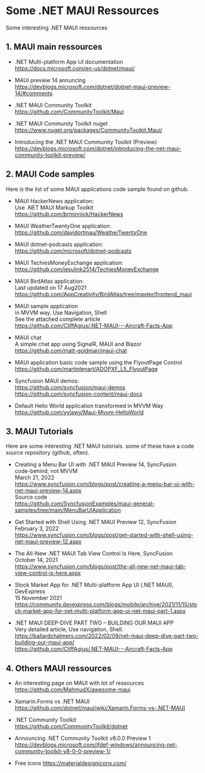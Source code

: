 # Some .NET MAUI Ressources
Some interesting .NET MAUI ressources

## 1. MAUI main ressources

- .NET Multi-platform App UI documentation<br>
https://docs.microsoft.com/en-us/dotnet/maui/

- MAUI preview 14 annuncing<br>
https://devblogs.microsoft.com/dotnet/dotnet-maui-preview-14/#comments

- .NET MAUI Community Toolkit<br>
https://github.com/CommunityToolkit/Maui

- .NET MAUI Community Toolkit nuget<br>
https://www.nuget.org/packages/CommunityToolkit.Maui/

- Introducing the .NET MAUI Community Toolkit (Preview)<br>
https://devblogs.microsoft.com/dotnet/introducing-the-net-maui-community-toolkit-preview/

## 2. MAUI Code samples
Here is the list of some MAUI applications code sample found on github.

- MAUI HackerNews application:<br>
  Use .NET MAUI Markup Toolkit<br>
https://github.com/brminnick/HackerNews

- MAUI WeatherTwentyOne application:<br>
https://github.com/davidortinau/WeatherTwentyOne

- MAUI dotnet-podcasts application:<br>
https://github.com/microsoft/dotnet-podcasts

- MAUI TechiesMoneyExchange application:<br>
https://github.com/jesulink2514/TechiesMoneyExchange

- MAUI BirdAtlas application:<br>
Last updated on 17 Aug2021<br>
https://github.com/AppCreativity/BirdAtlas/tree/master/frontend_maui

- MAUI sample application<br>
in MVVM way. Use Navigation, Shell<br>
See the attached complete article<br>
https://github.com/CliffAgius/.NET-MAUI---Aircraft-Facts-App

- MAUI chat<br>
A simple chat app using SignalR, MAUI and Blazor<br>
https://github.com/matt-goldman/maui-chat

- MAUI application basic code sample using the FlyoutPage Control<br>
https://github.com/martinlenart/ADOPXF_L5_FlyoutPage

- Syncfusion MAUI demos:<br>
https://github.com/syncfusion/maui-demos<br>
https://github.com/syncfusion-content/maui-docs

- Default Hello World application transformed in MVVM Way<br>
https://github.com/yvlawy/Maui-Mvvm-HelloWorld

## 3. MAUI Tutorials
Here are some interesting .NET MAUI tutorials. some of these have a code source repository (github, often).  

- Creating a Menu Bar UI with .NET MAUI Preview 14, SyncFusion<br>
code-behind, not MVVM<br>
March 21, 2022<br>
https://www.syncfusion.com/blogs/post/creating-a-menu-bar-ui-with-net-maui-preview-14.aspx<br>
Source code<br>
https://github.com/SyncfusionExamples/maui-general-samples/tree/main/MenuBarUIApplication

- Get Started with Shell Using .NET MAUI Preview 12, SyncFusion<br>
February 3, 2022<br>
https://www.syncfusion.com/blogs/post/get-started-with-shell-using-net-maui-preview-12.aspx

- The All-New .NET MAUI Tab View Control Is Here, SyncFusion<br>
October 14, 2021<br>
https://www.syncfusion.com/blogs/post/the-all-new-net-maui-tab-view-control-is-here.aspx

- Stock Market App for .NET Multi-platform App UI (.NET MAUI), DevExpress<br>
15 November 2021<br>
https://community.devexpress.com/blogs/mobile/archive/2021/11/15/stock-market-app-for-net-multi-platform-app-ui-net-maui-part-1.aspx

- .NET MAUI DEEP-DIVE PART TWO – BUILDING OUR MAUI APP<br>
Very detailed article, Use navigation, Shell.<br>
https://ballardchalmers.com/2022/02/09/net-maui-deep-dive-part-two-building-our-maui-app/<br>
https://github.com/CliffAgius/.NET-MAUI---Aircraft-Facts-App

## 4. Others MAUI ressources

- An interesting page on MAUI with lot of ressources<br>
https://github.com/MahmudX/awesome-maui

- Xamarin.Forms vs .NET MAUI<br>
https://github.com/dotnet/maui/wiki/Xamarin.Forms-vs-.NET-MAUI

- .NET Community Toolkit<br> 
https://github.com/CommunityToolkit/dotnet

- Announcing .NET Community Toolkit v8.0.0 Preview 1<br>
https://devblogs.microsoft.com/ifdef-windows/announcing-net-community-toolkit-v8-0-0-preview-1/

- Free icons
https://materialdesignicons.com/
